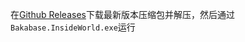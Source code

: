 在<a href="https://github.com/anobaka/InsideWorld/releases" target="_blank">Github Releases</a>下载最新版本压缩包并解压，然后通过`Bakabase.InsideWorld.exe`运行